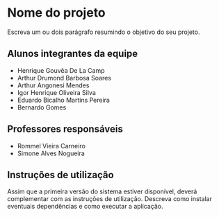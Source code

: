 # Nome do projeto

Escreva um ou dois parágrafo resumindo o objetivo do seu projeto.

## Alunos integrantes da equipe

* Henrique Gouvêa De La Camp
 * Arthur Drumond Barbosa Soares
 * Arthur Angonesi Mendes
 * Igor Henrique Oliveira Silva
 * Eduardo Bicalho Martins Pereira
 * Bernardo Gomes
## Professores responsáveis

* Rommel Vieira Carneiro
* Simone Alves Nogueira

## Instruções de utilização

Assim que a primeira versão do sistema estiver disponível, deverá complementar com as instruções de utilização. Descreva como instalar eventuais dependências e como executar a aplicação.
